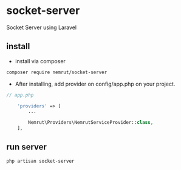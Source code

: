 # socket-server

Socket Server using Laravel

## install

- install via composer

```sh
composer require nemrut/socket-server
```

- After installing, add provider on config/app.php on your project.

```php
// app.php

    'providers' => [
        ...

        Nemrut\Providers\NemrutServiceProvider::class,
    ],
```

## run server

```sh
php artisan socket-server
```

